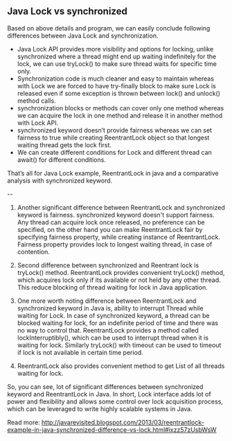 Java Lock vs synchronized
--
Based on above details and program, we can easily conclude following differences between Java Lock and synchronization.

- Java Lock API provides more visibility and options for locking, unlike synchronized where a thread might end up waiting indefinitely for the lock, we can use tryLock() to make sure thread waits for specific time only.
- Synchronization code is much cleaner and easy to maintain whereas with Lock we are forced to have try-finally block to make sure Lock is released even if some exception is thrown between lock() and unlock() method calls.
- synchronization blocks or methods can cover only one method whereas we can acquire the lock in one method and release it in another method with Lock API.
- synchronized keyword doesn’t provide fairness whereas we can set fairness to true while creating ReentrantLock object so that longest waiting thread gets the lock first.
- We can create different conditions for Lock and different thread can await() for different conditions.

That’s all for Java Lock example, ReentrantLock in java and a comparative analysis with synchronized keyword.


--
1) Another significant difference between ReentrantLock and synchronized keyword is fairness. synchronized keyword doesn't support fairness. Any thread can acquire lock once released, no preference can be specified, on the other hand you can make ReentrantLock fair by specifying fairness property, while creating instance of ReentrantLock. Fairness property provides lock to longest waiting thread, in case of contention.

2) Second difference between synchronized and Reentrant lock is tryLock() method. ReentrantLock provides convenient tryLock() method, which acquires lock only if its available or not held by any other thread. This reduce blocking of thread waiting for lock in Java application.

3) One more worth noting difference between ReentrantLock and synchronized keyword in Java is, ability to interrupt Thread while waiting for Lock. In case of synchronized keyword, a thread can be blocked waiting for lock, for an indefinite period of time and there was no way to control that. ReentrantLock provides a method called lockInterruptibly(), which can be used to interrupt thread when it is waiting for lock. Similarly tryLock() with timeout can be used to timeout if lock is not available in certain time period.

4) ReentrantLock also provides convenient method to get List of all threads waiting for lock.

So, you can see, lot of significant differences between synchronized keyword and ReentrantLock in Java. In short, Lock interface adds lot of power and flexibility and allows some control over lock acquisition process, which can be leveraged to write highly scalable systems in Java.


Read more: http://javarevisited.blogspot.com/2013/03/reentrantlock-example-in-java-synchronized-difference-vs-lock.html#ixzz57zUsbWsW
